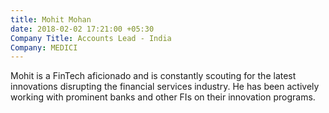 ```yaml
---
title: Mohit Mohan
date: 2018-02-02 17:21:00 +05:30
Company Title: Accounts Lead - India
Company: MEDICI
---
```


Mohit is a FinTech aficionado and is constantly scouting for the latest innovations disrupting the financial services industry. He has been actively working with prominent banks and other FIs on their innovation programs.